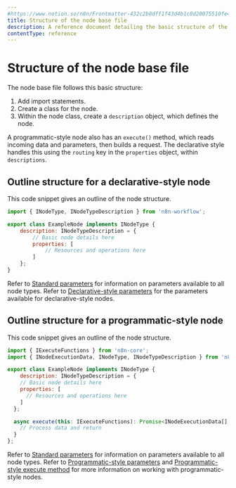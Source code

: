 ```yaml
---
#https://www.notion.so/n8n/Frontmatter-432c2b8dff1f43d4b1c8d20075510fe4
title: Structure of the node base file
description: A reference document detailing the basic structure of the node base file.
contentType: reference
---
```


# Structure of the node base file

The node base file follows this basic structure:

1. Add import statements.
2. Create a class for the node.
3. Within the node class, create a `description` object, which defines the node.

A programmatic-style node also has an `execute()` method, which reads incoming data and parameters, then builds a request. The declarative style handles this using the `routing` key in the `properties` object, within `descriptions`.

## Outline structure for a declarative-style node

This code snippet gives an outline of the node structure. 

```js
import { INodeType, INodeTypeDescription } from 'n8n-workflow';

export class ExampleNode implements INodeType {
	description: INodeTypeDescription = {
		// Basic node details here
		properties: [
			// Resources and operations here
		]
	};
}
```
Refer to [Standard parameters](/integrations/creating-nodes/build/reference/node-base-files/standard-parameters/) for information on parameters available to all node types. Refer to [Declarative-style parameters](/integrations/creating-nodes/build/reference/node-base-files/declarative-style-parameters/) for the parameters available for declarative-style nodes.

## Outline structure for a programmatic-style node

This code snippet gives an outline of the node structure. 

```js
import { IExecuteFunctions } from 'n8n-core';
import { INodeExecutionData, INodeType, INodeTypeDescription } from 'n8n-workflow';

export class ExampleNode implements INodeType {
	description: INodeTypeDescription = {
    // Basic node details here
    properties: [
      // Resources and operations here
    ]
  };

  async execute(this: IExecuteFunctions): Promise<INodeExecutionData[][]> {
    // Process data and return
  }
};
```

Refer to [Standard parameters](/integrations/creating-nodes/build/reference/node-base-files/standard-parameters/) for information on parameters available to all node types. Refer to [Programmatic-style parameters](/integrations/creating-nodes/build/reference/node-base-files/programmatic-style-parameters/) and [Programmatic-style execute method](/integrations/creating-nodes/build/reference/node-base-files/programmatic-style-execute-method/) for more information on working with programmatic-style nodes.